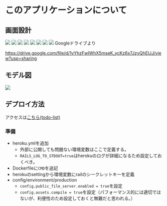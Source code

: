 # このアプリケーションについて
## 画面設計
![](curriculum_doc/images/screenshot1.png)
![](curriculum_doc/images/screenshot2.png)
![](curriculum_doc/images/screenshot3.png)
![](curriculum_doc/images/screenshot4.png)
![](curriculum_doc/images/screenshot5.png)
![](curriculum_doc/images/screenshot6.png)
![](curriculum_doc/images/screenshot7.png)
![](curriculum_doc/images/screenshot8.png)
Googleドライブより

https://drive.google.com/file/d/1vYhzFwIWhX5mseK_ycKz6x7JzyQhElJJ/view?usp=sharing
## モデル図
![](curriculum_doc/images/IMG_0004.JPG)

## デプロイ方法
アクセスは[こちら(todo-list)](https://todolist-curriculum.herokuapp.com/)

### 準備
 - heroku.ymlを追加
   - 外部に公開しても問題ない環境変数はここで定義する。
   - `RAILS_LOG_TO_STDOUT=true`はherokuのログが詳細になるため設定しておくべき。
 - Dockerfileに`CMD`を追記
 - herokuのsettingから環境変数にrailのシークレットキーを定義
 - config/environment/production
   - `config.public_file_server.enabled = true`を設定
   - `config.assets.compile = true`を設定（パフォーマンス的には適切ではないが、利便性のため設定しておくと無難だと思われる。）
